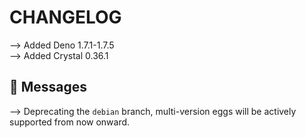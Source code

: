 # CHANGELOG

⟶ Added Deno 1.7.1-1.7.5<br>
⟶ Added Crystal 0.36.1

## 📌 Messages

⟶ Deprecating the `debian` branch, multi-version eggs will be actively supported from now onward.
